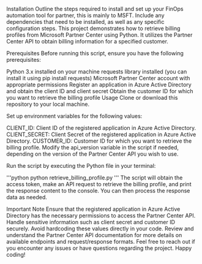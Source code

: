 Installation
Outline the steps required to install and set up your FinOps automation tool for partner, this is mainly to MSFT.
Include any dependencies that need to be installed, as well as any specific configuration steps.
This project demonstrates how to retrieve billing profiles from Microsoft Partner Center using Python. It utilizes the Partner Center API to obtain billing information for a specified customer.

Prerequisites
Before running this script, ensure you have the following prerequisites:

Python 3.x installed on your machine
requests library installed (you can install it using pip install requests)
Microsoft Partner Center account with appropriate permissions
Register an application in Azure Active Directory and obtain the client ID and client secret
Obtain the customer ID for which you want to retrieve the billing profile
Usage
Clone or download this repository to your local machine.

Set up environment variables for the following values:

CLIENT_ID: Client ID of the registered application in Azure Active Directory.
CLIENT_SECRET: Client Secret of the registered application in Azure Active Directory.
CUSTOMER_ID: Customer ID for which you want to retrieve the billing profile.
Modify the api_version variable in the script if needed, depending on the version of the Partner Center API you wish to use.

Run the script by executing the Python file in your terminal:

'''python
python retrieve_billing_profile.py
'''
The script will obtain the access token, make an API request to retrieve the billing profile, and print the response content to the console. You can then process the response data as needed.

Important Note
Ensure that the registered application in Azure Active Directory has the necessary permissions to access the Partner Center API.
Handle sensitive information such as client secret and customer ID securely. Avoid hardcoding these values directly in your code.
Review and understand the Partner Center API documentation for more details on available endpoints and request/response formats.
Feel free to reach out if you encounter any issues or have questions regarding the project. Happy coding!
